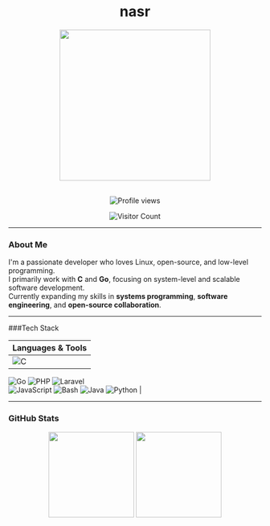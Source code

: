 <h1 align="center">nasr</h1>

<div align="center">
  <img src="https://github-readme-activity-graph.vercel.app/graph?username=nasrlol&radius=16&theme=react&area=true&order=5" height="300" />
</div>

<br/>

<p align="center">
  <img src="https://komarev.com/ghpvc/?username=nasrlol&color=blue" alt="Profile views" />
</p>

<p align="center">
  <img src="https://profile-counter.glitch.me/nasrlol/count.svg?" alt="Visitor Count" />
</p>

---

### About Me

I'm a passionate developer who loves Linux, open-source, and low-level programming.  
I primarily work with **C** and **Go**, focusing on system-level and scalable software development.  
Currently expanding my skills in **systems programming**, **software engineering**, and **open-source collaboration**.

---

###Tech Stack

<div>
  
| Languages & Tools |
|-------------------|
| ![C](https://img.shields.io/badge/-C-00599C?style=for-the-badge&logo=c&logoColor=white) 
![Go](https://img.shields.io/badge/-Go-00ADD8?style=for-the-badge&logo=go&logoColor=white)
![PHP](https://img.shields.io/badge/-PHP-777BB4?style=for-the-badge&logo=php&logoColor=white) 
![Laravel](https://img.shields.io/badge/-Laravel-FF2D20?style=for-the-badge&logo=laravel&logoColor=white)  
![JavaScript](https://img.shields.io/badge/-JavaScript-F7DF1E?style=for-the-badge&logo=javascript&logoColor=black) 
![Bash](https://img.shields.io/badge/-Bash-4EAA25?style=for-the-badge&logo=gnubash&logoColor=white)
![Java](https://img.shields.io/badge/-Java-007396?style=for-the-badge&logo=java&logoColor=white) 
![Python](https://img.shields.io/badge/-Python-3776AB?style=for-the-badge&logo=python&logoColor=white) |

</div>

---

### GitHub Stats

<div align="center">
  <img height="170px" src="https://github-readme-stats.vercel.app/api?username=nasrlol&show_icons=true&theme=react&hide_title=true" />
  <img height="170px" src="https://github-readme-stats.vercel.app/api/top-langs/?username=nasrlol&layout=compact&theme=react&hide_title=true" />
</div>
